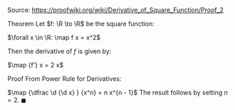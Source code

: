 # 

Source: https://proofwiki.org/wiki/Derivative_of_Square_Function/Proof_2

Theorem
Let $f: \R \to \R$ be the square function:

$\forall x \in \R: \map f x = x^2$

Then the derivative of $f$ is given by:

$\map {f'} x = 2 x$


Proof
From Power Rule for Derivatives:

$\map {\dfrac \d {\d x} } {x^n} = n x^{n - 1}$
The result follows by setting $n = 2$.
$\blacksquare$





